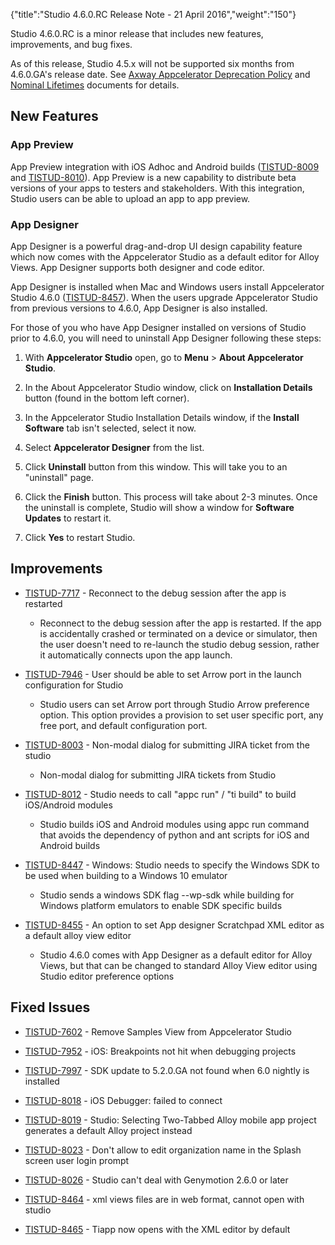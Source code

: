 {"title":"Studio 4.6.0.RC Release Note - 21 April 2016","weight":"150"} 

Studio 4.6.0.RC is a minor release that includes new features, improvements, and bug fixes.

As of this release, Studio 4.5.x will not be supported six months from 4.6.0.GA's release date. See [Axway Appcelerator Deprecation Policy](/docs/appc/AMPLIFY_Appcelerator_Services_Overview/Axway_Appcelerator_Deprecation_Policy/) and [Nominal Lifetimes](/docs/appc/AMPLIFY_Appcelerator_Services_Overview/Axway_Appcelerator_Product_Lifecycle/#NominalLifetimes) documents for details.

## New Features

### App Preview

App Preview integration with iOS Adhoc and Android builds ([TISTUD-8009](https://jira.appcelerator.org/browse/TISTUD-8009) and [TISTUD-8010](https://jira.appcelerator.org/browse/TISTUD-8010)). App Preview is a new capability to distribute beta versions of your apps to testers and stakeholders. With this integration, Studio users can be able to upload an app to app preview.

### App Designer

App Designer is a powerful drag-and-drop UI design capability feature which now comes with the Appcelerator Studio as a default editor for Alloy Views. App Designer supports both designer and code editor.

App Designer is installed when Mac and Windows users install Appcelerator Studio 4.6.0 ([TISTUD-8457](https://jira.appcelerator.org/browse/TISTUD-8457)). When the users upgrade Appcelerator Studio from previous versions to 4.6.0, App Designer is also installed.

For those of you who have App Designer installed on versions of Studio prior to 4.6.0, you will need to uninstall App Designer following these steps:

1.  With **Appcelerator Studio** open, go to **Menu** > **About Appcelerator Studio**.
    
2.  In the About Appcelerator Studio window, click on **Installation Details** button (found in the bottom left corner).
    
3.  In the Appcelerator Studio Installation Details window, if the **Install Software** tab isn't selected, select it now.
    
4.  Select **Appcelerator Designer** from the list.
    
5.  Click **Uninstall** button from this window. This will take you to an "uninstall" page.
    
6.  Click the **Finish** button. This process will take about 2-3 minutes. Once the uninstall is complete, Studio will show a window for **Software Updates** to restart it.
    
7.  Click **Yes** to restart Studio.
    

## Improvements

*   [TISTUD-7717](https://jira.appcelerator.org/browse/TISTUD-7717) - Reconnect to the debug session after the app is restarted
    
    *   Reconnect to the debug session after the app is restarted. If the app is accidentally crashed or terminated on a device or simulator, then the user doesn't need to re-launch the studio debug session, rather it automatically connects upon the app launch.
        
*   [TISTUD-7946](https://jira.appcelerator.org/browse/TISTUD-7946) - User should be able to set Arrow port in the launch configuration for Studio
    
    *   Studio users can set Arrow port through Studio Arrow preference option. This option provides a provision to set user specific port, any free port, and default configuration port.
        
*   [TISTUD-8003](https://jira.appcelerator.org/browse/TISTUD-8003) - Non-modal dialog for submitting JIRA ticket from the studio
    
    *   Non-modal dialog for submitting JIRA tickets from Studio
        
*   [TISTUD-8012](https://jira.appcelerator.org/browse/TISTUD-8012) - Studio needs to call "appc run" / "ti build" to build iOS/Android modules
    
    *   Studio builds iOS and Android modules using appc run command that avoids the dependency of python and ant scripts for iOS and Android builds
        
*   [TISTUD-8447](https://jira.appcelerator.org/browse/TISTUD-8447) - Windows: Studio needs to specify the Windows SDK to be used when building to a Windows 10 emulator
    
    *   Studio sends a windows SDK flag --wp-sdk while building for Windows platform emulators to enable SDK specific builds
        
*   [TISTUD-8455](https://jira.appcelerator.org/browse/TISTUD-8455) - An option to set App designer Scratchpad XML editor as a default alloy view editor
    
    *   Studio 4.6.0 comes with App Designer as a default editor for Alloy Views, but that can be changed to standard Alloy View editor using Studio editor preference options
        

## Fixed Issues

*   [TISTUD-7602](https://jira.appcelerator.org/browse/TISTUD-7602) - Remove Samples View from Appcelerator Studio
    
*   [TISTUD-7952](https://jira.appcelerator.org/browse/TISTUD-7952) - iOS: Breakpoints not hit when debugging projects
    
*   [TISTUD-7997](https://jira.appcelerator.org/browse/TISTUD-7997) - SDK update to 5.2.0.GA not found when 6.0 nightly is installed
    
*   [TISTUD-8018](https://jira.appcelerator.org/browse/TISTUD-8018) - iOS Debugger: failed to connect
    
*   [TISTUD-8019](https://jira.appcelerator.org/browse/TISTUD-8019) - Studio: Selecting Two-Tabbed Alloy mobile app project generates a default Alloy project instead
    
*   [TISTUD-8023](https://jira.appcelerator.org/browse/TISTUD-8023) - Don't allow to edit organization name in the Splash screen user login prompt
    
*   [TISTUD-8026](https://jira.appcelerator.org/browse/TISTUD-8026) - Studio can't deal with Genymotion 2.6.0 or later
    
*   [TISTUD-8464](https://jira.appcelerator.org/browse/TISTUD-8464) - xml views files are in web format, cannot open with studio
    
*   [TISTUD-8465](https://jira.appcelerator.org/browse/TISTUD-8465) - Tiapp now opens with the XML editor by default